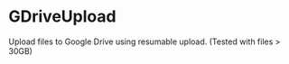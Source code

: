 GDriveUpload
============

Upload files to Google Drive using resumable upload. (Tested with files > 30GB)
